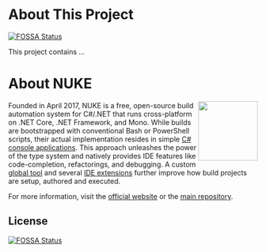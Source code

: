 # About This Project
[![FOSSA Status](https://app.fossa.io/api/projects/git%2Bgithub.com%2Fkysel%2Fcommon.svg?type=shield)](https://app.fossa.io/projects/git%2Bgithub.com%2Fkysel%2Fcommon?ref=badge_shield)


This project contains ...

# About NUKE

[<img align="right" width="120px" src="https://github.com/nuke-build/nuke/raw/master/images/icon.png" />](https://nuke.build)

Founded in April 2017, NUKE is a free, open-source build automation system for C#/.NET that runs cross-platform on .NET Core, .NET Framework, and Mono. While builds are bootstrapped with conventional Bash or PowerShell scripts, their actual implementation resides in simple [C# console applications](http://www.nuke.build/docs/authoring-builds/fundamentals.html). This approach unleashes the power of the type system and natively provides IDE features like code-completion, refactorings, and debugging. A custom [global tool](http://www.nuke.build/docs/running-builds/global-tool.html) and several [IDE extensions](http://www.nuke.build/docs/running-builds/from-ides.html) further improve how build projects are setup, authored and executed.

For more information, visit the [official website](https://nuke.build) or the [main repository](https://github.com/nuke-build/nuke).

## License
[![FOSSA Status](https://app.fossa.io/api/projects/git%2Bgithub.com%2Fkysel%2Fcommon.svg?type=large)](https://app.fossa.io/projects/git%2Bgithub.com%2Fkysel%2Fcommon?ref=badge_large)